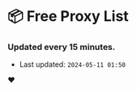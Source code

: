 # :package: Free Proxy List
### Updated every 15 minutes.

- Last updated: `2024-05-11 01:50`

:heart:
